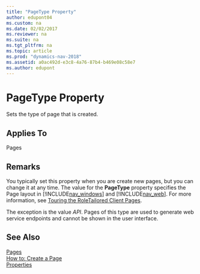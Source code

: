 ```yaml
---
title: "PageType Property"
author: edupont04
ms.custom: na
ms.date: 02/02/2017
ms.reviewer: na
ms.suite: na
ms.tgt_pltfrm: na
ms.topic: article
ms.prod: "dynamics-nav-2018"
ms.assetid: a0ac492d-e3c8-4a76-87b4-b469e08c58e7
ms.author: edupont
---
```

# PageType Property
Sets the type of page that is created.  

## Applies To  
 Pages  

## Remarks  
You typically set this property when you are create new pages, but you can change it at any time. The value for the **PageType** property specifies the Page layout in [!INCLUDE[nav_windows](includes/nav_windows_md.md)] and [!INCLUDE[nav_web](includes/nav_web_md.md)]. For more information, see [Touring the RoleTailored Client Pages](Touring-the-RoleTailored-Client-Pages.md).  

The exception is the value *API*. Pages of this type are used to generate web service endpoints and cannot be shown in the user interface.  

## See Also  
 [Pages](Pages.md)   
 [How to: Create a Page](How-to--Create-a-Page.md)   
 [Properties](Properties.md)
